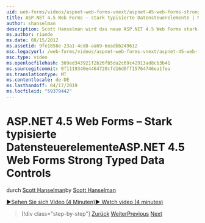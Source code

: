 ```yaml
---
uid: web-forms/videos/aspnet-web-forms-vnext/aspnet-45-web-forms-strong-typed-data-controls
title: ASP.NET 4.5 Web Forms – stark typisierte Datensteuerelemente | Microsoft-Dokumentation
author: shanselman
description: Scott Hanselman wird das neue ASP.NET 4.5 Web Forms stark typisierte Datensteuerelemente veranschaulicht.
ms.author: riande
ms.date: 08/15/2012
ms.assetid: 9fe1858e-23a1-4cd8-aa69-6eadbb249612
msc.legacyurl: /web-forms/videos/aspnet-web-forms-vnext/aspnet-45-web-forms-strong-typed-data-controls
msc.type: video
ms.openlocfilehash: 369ed343921f2b26fb5da2c69c42913ad8cb3b41
ms.sourcegitcommit: 0f1119340e4464720cfd16d0ff15764746ea1fea
ms.translationtype: MT
ms.contentlocale: de-DE
ms.lasthandoff: 04/17/2019
ms.locfileid: "59379442"
---
```

# <a name="aspnet-45-web-forms-strong-typed-data-controls"></a><span data-ttu-id="25293-103">ASP.NET 4.5 Web Forms – Stark typisierte Datensteuerelemente</span><span class="sxs-lookup"><span data-stu-id="25293-103">ASP.NET 4.5 Web Forms Strong Typed Data Controls</span></span>

<span data-ttu-id="25293-104">durch [Scott Hanselman](https://github.com/shanselman)</span><span class="sxs-lookup"><span data-stu-id="25293-104">by [Scott Hanselman](https://github.com/shanselman)</span></span>

[<span data-ttu-id="25293-105">&#9654;Sehen Sie sich Video (4 Minuten)</span><span class="sxs-lookup"><span data-stu-id="25293-105">&#9654; Watch video (4 minutes)</span></span>](https://channel9.msdn.com/Blogs/ASP-NET-Site-Videos/aspnet-45-web-forms-strong-typed-data-controls)

> [!div class="step-by-step"]
> <span data-ttu-id="25293-106">[Zurück](aspnet-45-web-forms-model-binding.md)
> [Weiter](aspnet-vnext-videos-bundling-and-minification.md)</span><span class="sxs-lookup"><span data-stu-id="25293-106">[Previous](aspnet-45-web-forms-model-binding.md)
[Next](aspnet-vnext-videos-bundling-and-minification.md)</span></span>
